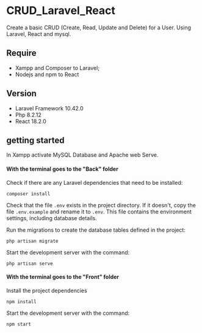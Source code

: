 #  CRUD_Laravel_React

Create a basic CRUD (Create, Read, Update and Delete) for a User. Using Laravel, React and mysql.

## Require

* Xampp and Composer to Laravel;
* Nodejs and npm to React

## Version

* Laravel Framework 10.42.0
* Php 8.2.12
* React 18.2.0

## getting started

In Xampp activate MySQL Database and Apache web Serve.

#### With the terminal goes to the "Back" folder

Check if there are any Laravel dependencies that need to be installed:

```
composer install
```

Check that the file `.env` exists in the project directory. If it doesn't, copy the file `.env.example` and rename it to `.env`. This file contains the environment settings, including database details.

Run the migrations to create the database tables defined in the project:

```
php artisan migrate
```

Start the development server with the command:

```
php artisan serve
```
#### With the terminal goes to the "Front" folder 

Install the project dependencies

```
npm install
```

Start the development server with the command:

```
npm start
```

